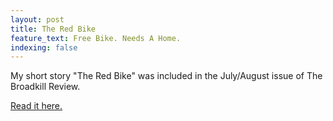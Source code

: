 ```yaml
---
layout: post
title: The Red Bike
feature_text: Free Bike. Needs A Home.
indexing: false
---
```


My short story "The Red Bike" was included in the July/August issue of The Broadkill Review.

[Read it here.](https://www.broadkillreview.com/single-post/2018/05/14/The-Red-Bike-flash-fiction)